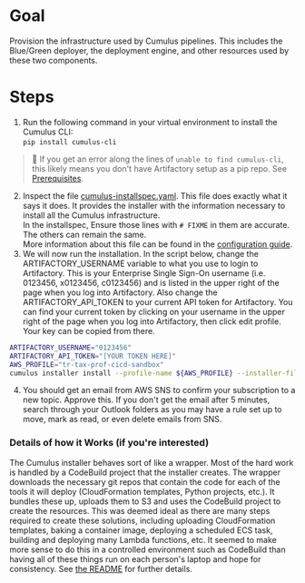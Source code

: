 # Goal
Provision the infrastructure used by Cumulus pipelines.  This includes the Blue/Green deployer, the deployment engine, and other resources used by these two components.


# Steps
1. Run the following command in your virtual environment to install the Cumulus CLI:  
`pip install cumulus-cli`  
> :pushpin: If you get an error along the lines of `unable to find cumulus-cli`, this likely means you don't have Artifactory setup as a pip repo.  See [Prerequisites](https://thehub.thomsonreuters.com/docs/DOC-2914661#jive_content_id_Artifactory_Credentials_and_Usage).

2. Inspect the file [cumulus-installspec.yaml](../cumulus-installspec.yaml).  This file does exactly what it says it does.  It provides the installer with the information necessary to install all the Cumulus infrastructure.  
In the installspec, Ensure those lines with `# FIXME` in them are accurate.  The others can remain the same.  
More information about this file can be found in the [configuration guide](https://thehub.thomsonreuters.com/docs/DOC-2914507).
1. We will now run the installation.  In the script below, change the ARTIFACTORY_USERNAME variable to what you use to login to Artifactory.  This is your Enterprise Single Sign-On username (i.e. 0123456, x0123456, c0123456) and is listed in the upper right of the page when you log into Artifactory.  Also change the ARTIFACTORY_API_TOKEN to your current API token for Artifactory. You can find your current token by clicking on your username in the upper right of the page when you log into Artifactory, then click edit profile. Your key can be copied from there.
```sh
ARTIFACTORY_USERNAME="0123456"
ARTIFACTORY_API_TOKEN="[YOUR TOKEN HERE]"
AWS_PROFILE="tr-tax-prof-cicd-sandbox"
cumulus installer install --profile-name ${AWS_PROFILE} --installer-file cumulus-installspec.yaml --artifactory-username ${ARTIFACTORY_USERNAME} --artifactory-password ${ARTIFACTORY_API_TOKEN}
```
4. You should get an email from AWS SNS to confirm your subscription to a new topic.  Approve this.  If you don't get the email after 5 minutes, search through your Outlook folders as you may have a rule set up to move, mark as read, or even delete emails from SNS.


### Details of how it Works (if you're interested)
The Cumulus installer behaves sort of like a wrapper.  Most of the hard work is handled by a CodeBuild project that the installer creates.  The wrapper downloads the necessary git repos that contain the code for each of the tools it will deploy (CloudFormation templates, Python projects, etc.).  It bundles these up, uploads them to S3 and uses the CodeBuild project to create the resources.  This was deemed ideal as there are many steps required to create these solutions, including uploading CloudFormation templates, baking a container image, deploying a scheduled ECS task, building and deploying many Lambda functions, etc.  It seemed to make more sense to do this in a controlled environment such as CodeBuild than having all of these things run on each person's laptop and hope for consistency. See [the README](https://github.com/tr/cumulus_python-cumulus-installer/tree/stable) for further details.
